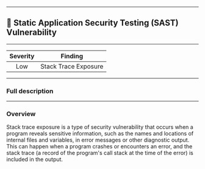 

---
## 🎯 Static Application Security Testing (SAST) Vulnerability
---

| Severity                | Finding                  |
| :---------------------: | :-----------------------------------: |
| Low | Stack Trace Exposure |
---
### Full description
---

### Overview
Stack trace exposure is a type of security vulnerability that occurs when a program reveals
sensitive information, such as the names and locations of internal files and variables,
in error messages or other diagnostic output. This can happen when a program crashes or
encounters an error, and the stack trace (a record of the program's call stack at the time
of the error) is included in the output.
